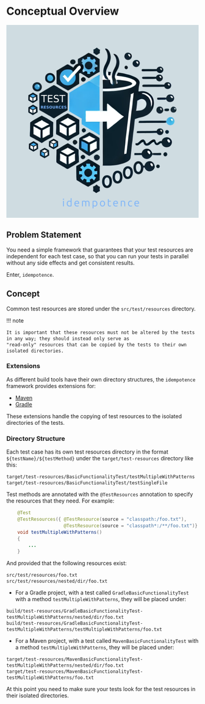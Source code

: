 # Conceptual Overview

<p align="center">
  <img src="../../assets/images/idempotence-4-1.webp" />
</p>

## Problem Statement

You need a simple framework that guarantees that your test resources are independent for each test case,
so that you can run your tests in parallel without any side effects and get consistent results.

Enter, `idempotence`.

## Concept

Common test resources are stored under the `src/test/resources` directory.

!!! note

    It is important that these resources must not be altered by the tests in any way; they should instead only serve as
    "read-only" resources that can be copied by the tests to their own isolated directories.

### Extensions

As different build tools have their own directory structures, the `idempotence` framework provides extensions for:

* [Maven](./modules/idempotence-maven.md)
* [Gradle](./modules/idempotence-gradle.md)

These extensions handle the copying of test resources to the isolated directories of the tests.

### Directory Structure

Each test case has its own test resources directory in the format `${testName}/${testMethod}` under the
`target/test-resources` directory like this:
```
target/test-resources/BasicFunctionalityTest/testMultipleWithPatterns
target/test-resources/BasicFunctionalityTest/testSingleFile
```

Test methods are annotated with the `@TestResources` annotation to specify the resources that they need. For example:
```java
    @Test
    @TestResources({ @TestResource(source = "classpath:/foo.txt"),
                     @TestResource(source = "classpath*:/**/foo.txt")} )
    void testMultipleWithPatterns()
    {
        ...
    }
```

And provided that the following resources exist:
```
src/test/resources/foo.txt
src/test/resources/nested/dir/foo.txt
```

* For a Gradle project, with a test called `GradleBasicFunctionalityTest` with a method `testMultipleWithPatterns`,
  they will be placed under:
```
build/test-resources/GradleBasicFunctionalityTest-testMultipleWithPatterns/nested/dir/foo.txt
build/test-resources/GradleBasicFunctionalityTest-testMultipleWithPatterns/testMultipleWithPatterns/foo.txt
```

* For a Maven project, with a test called `MavenBasicFunctionalityTest` with a method `testMultipleWithPatterns`,
  they will be placed under:
```
target/test-resources/MavenBasicFunctionalityTest-testMultipleWithPatterns/nested/dir/foo.txt
target/test-resources/MavenBasicFunctionalityTest-testMultipleWithPatterns/foo.txt
```

At this point you need to make sure your tests look for the test resources in their isolated directories.
